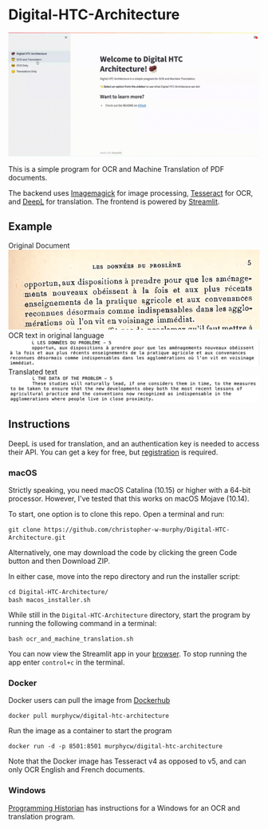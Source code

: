 # Digital-HTC-Architecture

![Streamlit UI](resources/streamlit-screengrab.gif)

 This is a simple program for OCR and Machine Translation of PDF documents.

 The backend uses [Imagemagick](https://imagemagick.org/index.php) for image processing, [Tesseract](https://tesseract-ocr.github.io/) for OCR, and [DeepL](https://www.deepl.com/translator) for translation.
 The frontend is powered by [Streamlit](https://streamlit.io/).

## Example
Original Document
 ![Original document](resources/example_original.png)
 OCR text in original language
 ![OCR text in original language](resources/example_OCR.png)
 Translated text
 ![Translated text](resources/example_translated.png)

## Instructions
DeepL is used for translation, and an authentication key is needed to access their API. You can get a key for free, but [registration](https://www.deepl.com/pro-api) is required.

### macOS
Strictly speaking, you need macOS Catalina (10.15) or higher with a 64-bit processor. However, I've tested that this works on macOS Mojave (10.14).

To start, one option is to clone this repo. Open a terminal and run:
```
git clone https://github.com/christopher-w-murphy/Digital-HTC-Architecture.git
```
Alternatively, one may download the code by clicking the green Code button and then Download ZIP.

In either case, move into the repo directory and run the installer script:
```
cd Digital-HTC-Architecture/
bash macos_installer.sh
```

While still in the `Digital-HTC-Architecture` directory, start the program by running the following command in a terminal:
```
bash ocr_and_machine_translation.sh
```
You can now view the Streamlit app in your [browser](http://localhost:8501).
To stop running the app enter `control+c` in the terminal.

### Docker
Docker users can pull the image from [Dockerhub](https://hub.docker.com/r/murphycw/digital-htc-architecture)
```
docker pull murphycw/digital-htc-architecture
```
Run the image as a container to start the program
```
docker run -d -p 8501:8501 murphycw/digital-htc-architecture
```
Note that the Docker image has Tesseract v4 as opposed to v5, and can only OCR English and French documents.

### Windows
[Programming Historian](https://programminghistorian.org/en/lessons/OCR-and-Machine-Translation) has instructions for a Windows for an OCR and translation program.
